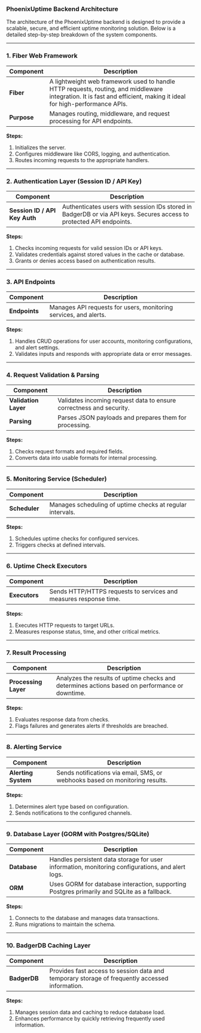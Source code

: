 ### **PhoenixUptime Backend Architecture**

The architecture of the PhoenixUptime backend is designed to provide a scalable, secure, and efficient uptime monitoring solution. Below is a detailed step-by-step breakdown of the system components.

---

### **1. Fiber Web Framework**

| **Component** | **Description**                                                                                                                                                     |
| ------------- | ------------------------------------------------------------------------------------------------------------------------------------------------------------------- |
| **Fiber**     | A lightweight web framework used to handle HTTP requests, routing, and middleware integration. It is fast and efficient, making it ideal for high-performance APIs. |
| **Purpose**   | Manages routing, middleware, and request processing for API endpoints.                                                                                              |

**Steps:**

1. Initializes the server.
2. Configures middleware like CORS, logging, and authentication.
3. Routes incoming requests to the appropriate handlers.

---

### **2. Authentication Layer (Session ID / API Key)**

| **Component**                 | **Description**                                                                                                     |
| ----------------------------- | ------------------------------------------------------------------------------------------------------------------- |
| **Session ID / API Key Auth** | Authenticates users with session IDs stored in BadgerDB or via API keys. Secures access to protected API endpoints. |

**Steps:**

1. Checks incoming requests for valid session IDs or API keys.
2. Validates credentials against stored values in the cache or database.
3. Grants or denies access based on authentication results.

---

### **3. API Endpoints**

| **Component** | **Description**                                                  |
| ------------- | ---------------------------------------------------------------- |
| **Endpoints** | Manages API requests for users, monitoring services, and alerts. |

**Steps:**

1. Handles CRUD operations for user accounts, monitoring configurations, and alert settings.
2. Validates inputs and responds with appropriate data or error messages.

---

### **4. Request Validation & Parsing**

| **Component**        | **Description**                                                     |
| -------------------- | ------------------------------------------------------------------- |
| **Validation Layer** | Validates incoming request data to ensure correctness and security. |
| **Parsing**          | Parses JSON payloads and prepares them for processing.              |

**Steps:**

1. Checks request formats and required fields.
2. Converts data into usable formats for internal processing.

---

### **5. Monitoring Service (Scheduler)**

| **Component** | **Description**                                           |
| ------------- | --------------------------------------------------------- |
| **Scheduler** | Manages scheduling of uptime checks at regular intervals. |

**Steps:**

1. Schedules uptime checks for configured services.
2. Triggers checks at defined intervals.

---

### **6. Uptime Check Executors**

| **Component** | **Description**                                                   |
| ------------- | ----------------------------------------------------------------- |
| **Executors** | Sends HTTP/HTTPS requests to services and measures response time. |

**Steps:**

1. Executes HTTP requests to target URLs.
2. Measures response status, time, and other critical metrics.

---

### **7. Result Processing**

| **Component**        | **Description**                                                                                |
| -------------------- | ---------------------------------------------------------------------------------------------- |
| **Processing Layer** | Analyzes the results of uptime checks and determines actions based on performance or downtime. |

**Steps:**

1. Evaluates response data from checks.
2. Flags failures and generates alerts if thresholds are breached.

---

### **8. Alerting Service**

| **Component**       | **Description**                                                              |
| ------------------- | ---------------------------------------------------------------------------- |
| **Alerting System** | Sends notifications via email, SMS, or webhooks based on monitoring results. |

**Steps:**

1. Determines alert type based on configuration.
2. Sends notifications to the configured channels.

---

### **9. Database Layer (GORM with Postgres/SQLite)**

| **Component** | **Description**                                                                                  |
| ------------- | ------------------------------------------------------------------------------------------------ |
| **Database**  | Handles persistent data storage for user information, monitoring configurations, and alert logs. |
| **ORM**       | Uses GORM for database interaction, supporting Postgres primarily and SQLite as a fallback.      |

**Steps:**

1. Connects to the database and manages data transactions.
2. Runs migrations to maintain the schema.

---

### **10. BadgerDB Caching Layer**

| **Component** | **Description**                                                                                |
| ------------- | ---------------------------------------------------------------------------------------------- |
| **BadgerDB**  | Provides fast access to session data and temporary storage of frequently accessed information. |

**Steps:**

1. Manages session data and caching to reduce database load.
2. Enhances performance by quickly retrieving frequently used information.
